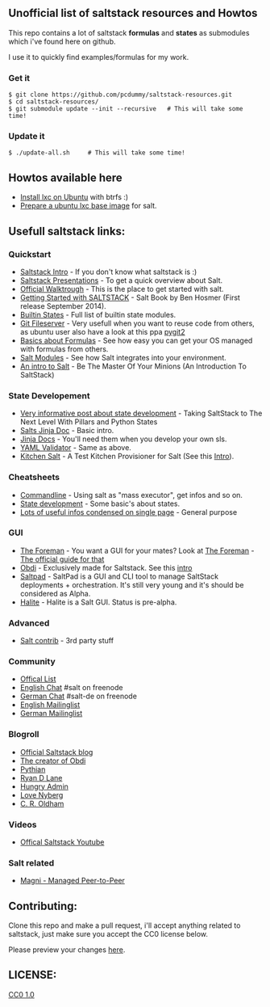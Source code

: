 ## Unofficial list of saltstack resources and Howtos

This repo contains a lot of saltstack **formulas** and **states** as submodules which i've found here on github.

I use it to quickly find examples/formulas for my work.

### Get it

    $ git clone https://github.com/pcdummy/saltstack-resources.git
    $ cd saltstack-resources/
    $ git submodule update --init --recursive   # This will take some time!
  
### Update it

    $ ./update-all.sh     # This will take some time!
  
## Howtos available here

* [Install lxc on Ubuntu](docs/ubuntu-lxc-install.md) with btrfs :)
* [Prepare a ubuntu lxc base image](docs/ubuntu-lxc-image.md) for salt.


## Usefull saltstack links:

### Quickstart

  * [Saltstack Intro](http://docs.saltstack.com/en/latest/topics/) - If you don't know what saltstack is :)
  * [Saltstack Presentations](https://github.com/bechtoldt/presentations) - To get a quick overview about Salt.
  * [Official Walktrough](http://salt.readthedocs.org/en/latest/topics/tutorials/walkthrough.html) - This is the place to get started with salt.
  * [Getting Started with SALTSTACK](https://github.com/benhosmer/getting-started-with-saltstack) - Salt Book by Ben Hosmer (First release September 2014).
  * [Builtin States](http://docs.saltstack.com/en/latest/ref/states/all/) - Full list of builtin state modules.
  * [Git Fileserver](http://salt.readthedocs.org/en/latest/topics/tutorials/gitfs.html#tutorial-gitfs) - Very usefull when you want to reuse code from others, as ubuntu user also have a look at this ppa [pygit2](https://launchpad.net/~dennis/+archive/ubuntu/python)
  * [Basics about Formulas](http://salt.readthedocs.org/en/latest/topics/development/conventions/formulas.html) - See how easy you can get your OS managed with formulas from others.
  * [Salt Modules](http://salt.readthedocs.org/en/latest/salt-modindex.html) - See how Salt integrates into your environment.
  * [An intro to Salt](http://dev.mlsdigital.net/posts/IntroToSaltStack/) - Be The Master Of Your Minions (An Introduction To SaltStack)

### State Developement
  * [Very informative post about state development](http://dev.mlsdigital.net/posts/SaltStackBeyondJinjaStates/) - Taking SaltStack to The Next Level With Pillars and Python States
  * [Salts Jinja Doc](http://docs.saltstack.com/en/latest/ref/renderers/all/salt.renderers.jinja.html) - Basic intro.
  * [Jinja Docs](http://jinja.pocoo.org/docs/dev/templates/) - You'll need them when you develop your own sls.
  * [YAML Validator](http://yaml-online-parser.appspot.com/) - Same as above.
  * [Kitchen Salt](https://github.com/simonmcc/kitchen-salt) - A Test Kitchen Provisioner for Salt (See this [Intro](https://github.com/simonmcc/kitchen-salt/blob/master/INTRODUCTION.md)).

### Cheatsheets

  * [Commandline](http://www.xenuser.org/saltstack-cheat-sheet/) - Using salt as "mass executor", get infos and so on.
  * [State development](https://github.com/saltstack/salt/wiki/Cheat-Sheet) - Some basic's about states.
  * [Lots of useful infos condensed on single page](https://gist.github.com/elmariofredo/8964467) - General purpose

### GUI

  * [The Foreman](http://docs.saltstack.com/en/latest/ref/pillar/all/salt.pillar.foreman.html) - You want a GUI for your mates? Look at [The Foreman](http://theforeman.org/) - [The official guide for that](https://github.com/theforeman/foreman_salt/wiki)
  * [Obdi](https://github.com/mclarkson/obdi) - Exclusively made for Saltstack. See this [intro](http://blogger.smorg.co.uk/2015/01/obdi-in-pictures.html)
  * [Saltpad](https://github.com/tinyclues/saltpad) - SaltPad is a GUI and CLI tool to manage SaltStack deployments + orchestration. It's still very young and it's should be considered as Alpha.
  * [Halite](https://github.com/saltstack/halite) - Halite is a Salt GUI. Status is pre-alpha.

### Advanced

  * [Salt contrib](https://github.com/saltstack/salt-contrib) - 3rd party stuff

### Community

  * [Offical List](http://www.saltstack.com/community/)
  * [English Chat](https://webchat.freenode.net/?channels=salt) #salt on freenode
  * [German Chat](https://webchat.freenode.net/?channels=salt-de) #salt-de on freenode
  * [English Mailinglist](https://groups.google.com/forum/#!forum/salt-users)
  * [German Mailinglist](https://groups.google.com/forum/#!forum/salt-users-de)

### Blogroll

  * [Official Saltstack blog](http://www.saltstack.com/salt-blog/)
  * [The creator of Obdi](http://blogger.smorg.co.uk)
  * [Pythian](http://www.pythian.com/blog/tag/configuration-management/)
  * [Ryan D Lane](http://ryandlane.com/blog/)
  * [Hungry Admin](http://hungryadmin.com/)
  * [Love Nyberg](http://jacksoncage.se/)
  * [C. R. Oldham](https://medium.com/@cro/)

### Videos

  * [Offical Saltstack Youtube](https://www.youtube.com/user/SaltStack)

### Salt related

  * [Magni - Managed Peer-to-Peer](https://github.com/markuskramerIgitt/Magni)

## Contributing:

Clone this repo and make a pull request, i'll accept anything related to saltstack, just make sure you accept the CC0 license below.

Please preview your changes [here](http://tmpvar.com/markdown.html).

## LICENSE:

[CC0 1.0](https://creativecommons.org/publicdomain/zero/1.0/)
